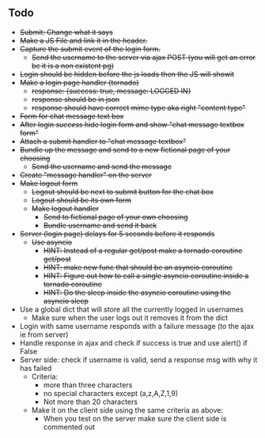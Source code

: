 Todo
---

* <s>Submit: Change what it says</s>
* <s>Make a JS File and link it in the header.</s>
* <s>Capture the submit event of the login form. </s>
  * <s>Send the username to the server via ajax POST (you will get an error bc it is a non existent pg)</s>
* <s>Login should be hidden before the js loads then the JS will showit</s>
* <s>Make a login page handler (tornado)</s>
  * <s>response: {success: true, message: LOGGED IN}</s>
  * <s>response should be in json </s>
  * <s>response should have correct mime type aka right "content type"</s>
* <s>Form for chat message text box</s>
* <s>After login *success* hide login form and show "chat message textbox form"</s>
* <s>Attach a submit handler to "chat message textbox"</s>
* <s>Bundle up the message and send to a new fictional page of your choosing</s>
  * <s>Send the username and send the message</s>
* <s>Create "message handler" on the server</s>
* <s>Make logout form
  * Logout should be next to submit button for the chat box
  * Logout should be its own form
  * Make logout handler
    * Send to fictional page of your own choosing
    * Bundle username and send it back </s>
* <s>Server (login page) delays for 5 seconds before it responds
  * Use asyncio
    * HINT: Instead of a regular get/post make a tornado coroutine get/post
    * HINT: make new func that should be an asyncio coroutine
    * HINT: Figure out how to call a single asyncio coroutine inside a tornado coroutine
    * HINT: Do the sleep inside the asyncio coroutine using the asyncio sleep </s>
* Use a global dict that will store all the currently logged in usernames
  * Make sure when the user logs out it removes it from the dict
* Login with same username responds with a failure message (to the ajax ie from server)
* Handle response in ajax and check if success is true and use alert() if False
* Server side: check if username is valid, send a response msg with why it has failed
  * Criteria:
    * more than three characters
    * no special characters except (a,z,A,Z,1,9)
    * Not more than 20 characters
  * Make it on the client side using the same criteria as above:
    * When you test on the server make sure the client side is commented out







































